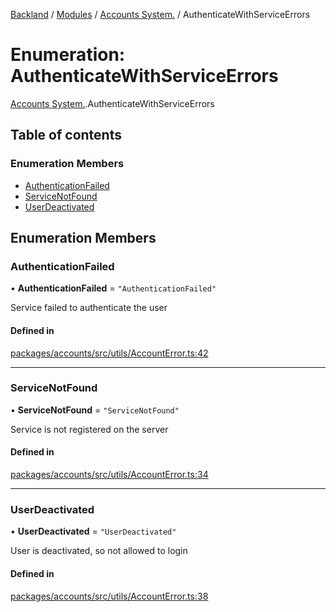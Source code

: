 [Backland](../README.md) / [Modules](../modules.md) / [Accounts System.](../modules/Accounts_System_.md) / AuthenticateWithServiceErrors

# Enumeration: AuthenticateWithServiceErrors

[Accounts System.](../modules/Accounts_System_.md).AuthenticateWithServiceErrors

## Table of contents

### Enumeration Members

- [AuthenticationFailed](Accounts_System_.AuthenticateWithServiceErrors.md#authenticationfailed)
- [ServiceNotFound](Accounts_System_.AuthenticateWithServiceErrors.md#servicenotfound)
- [UserDeactivated](Accounts_System_.AuthenticateWithServiceErrors.md#userdeactivated)

## Enumeration Members

### AuthenticationFailed

• **AuthenticationFailed** = ``"AuthenticationFailed"``

Service failed to authenticate the user

#### Defined in

[packages/accounts/src/utils/AccountError.ts:42](https://github.com/antoniopresto/darch/blob/c5cd1c8/packages/accounts/src/utils/AccountError.ts#L42)

___

### ServiceNotFound

• **ServiceNotFound** = ``"ServiceNotFound"``

Service is not registered on the server

#### Defined in

[packages/accounts/src/utils/AccountError.ts:34](https://github.com/antoniopresto/darch/blob/c5cd1c8/packages/accounts/src/utils/AccountError.ts#L34)

___

### UserDeactivated

• **UserDeactivated** = ``"UserDeactivated"``

User is deactivated, so not allowed to login

#### Defined in

[packages/accounts/src/utils/AccountError.ts:38](https://github.com/antoniopresto/darch/blob/c5cd1c8/packages/accounts/src/utils/AccountError.ts#L38)
